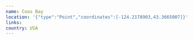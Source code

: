 ```yaml
---
name: Coos Bay
location: '{"type":"Point","coordinates":[-124.2178903,43.3665007]}'
links: 
country: USA
---
```

